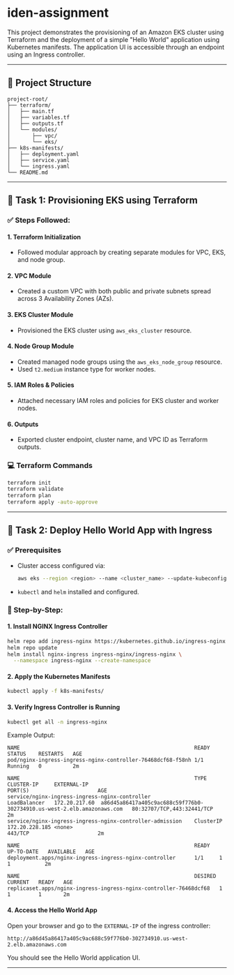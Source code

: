 # iden-assignment

This project demonstrates the provisioning of an Amazon EKS cluster using Terraform and the deployment of a simple "Hello World" application using Kubernetes manifests. The application UI is accessible through an endpoint using an Ingress controller.

---

## 🧱 Project Structure

```
project-root/
├── terraform/
│   ├── main.tf
│   ├── variables.tf
│   ├── outputs.tf
│   └── modules/
│       ├── vpc/
│       └── eks/
├── k8s-manifests/
│   ├── deployment.yaml
│   ├── service.yaml
│   └── ingress.yaml
└── README.md
```

---

## 📅 Task 1: Provisioning EKS using Terraform

### ✅ Steps Followed:

#### 1. **Terraform Initialization**
- Followed modular approach by creating separate modules for VPC, EKS, and node group.

#### 2. **VPC Module**
- Created a custom VPC with both public and private subnets spread across 3 Availability Zones (AZs).

#### 3. **EKS Cluster Module**
- Provisioned the EKS cluster using `aws_eks_cluster` resource.

#### 4. **Node Group Module**
- Created managed node groups using the `aws_eks_node_group` resource.
- Used `t2.medium` instance type for worker nodes.

#### 5. **IAM Roles & Policies**
- Attached necessary IAM roles and policies for EKS cluster and worker nodes.

#### 6. **Outputs**
- Exported cluster endpoint, cluster name, and VPC ID as Terraform outputs.

### 💻 Terraform Commands
```bash
terraform init
terraform validate
terraform plan
terraform apply -auto-approve
```

---

## 🚀 Task 2: Deploy Hello World App with Ingress

### ✅ Prerequisites
- Cluster access configured via:
  ```bash
  aws eks --region <region> --name <cluster_name> --update-kubeconfig
  ```
- `kubectl` and `helm` installed and configured.

### 🔧 Step-by-Step:

#### 1. **Install NGINX Ingress Controller**
```bash
helm repo add ingress-nginx https://kubernetes.github.io/ingress-nginx
helm repo update
helm install nginx-ingress ingress-nginx/ingress-nginx \
  --namespace ingress-nginx --create-namespace
```

#### 2. **Apply the Kubernetes Manifests**
```bash
kubectl apply -f k8s-manifests/
```

#### 3. **Verify Ingress Controller is Running**
```bash
kubectl get all -n ingress-nginx
```
Example Output:
```
NAME                                                        READY   STATUS    RESTARTS   AGE
pod/nginx-ingress-ingress-nginx-controller-76468dcf68-f58nh 1/1     Running   0          2m

NAME                                                        TYPE           CLUSTER-IP     EXTERNAL-IP                                                              PORT(S)                      AGE
service/nginx-ingress-ingress-nginx-controller              LoadBalancer   172.20.217.60  a86d45a86417a405c9ac688c59f776b0-302734910.us-west-2.elb.amazonaws.com   80:32707/TCP,443:32441/TCP   2m
service/nginx-ingress-ingress-nginx-controller-admission    ClusterIP      172.20.228.185 <none>                                                                   443/TCP                      2m

NAME                                                        READY   UP-TO-DATE   AVAILABLE   AGE
deployment.apps/nginx-ingress-ingress-nginx-controller      1/1     1            1           2m

NAME                                                        DESIRED   CURRENT   READY   AGE
replicaset.apps/nginx-ingress-ingress-nginx-controller-76468dcf68   1         1         1       2m
```

#### 4. **Access the Hello World App**
Open your browser and go to the `EXTERNAL-IP` of the ingress controller:
```
http://a86d45a86417a405c9ac688c59f776b0-302734910.us-west-2.elb.amazonaws.com
```
You should see the Hello World application UI.

---



